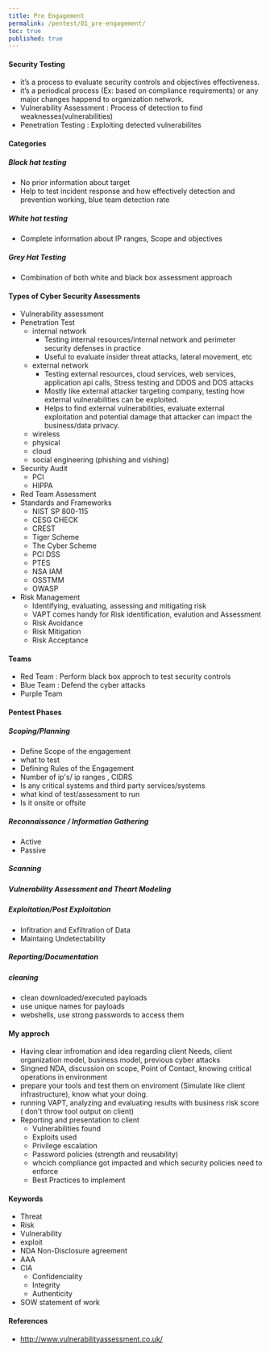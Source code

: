 ```yaml
---
title: Pre Engagement
permalink: /pentest/01_pre-engagement/
toc: true
published: true
---
```


#### Security Testing
- it’s a process to evaluate security controls and objectives effectiveness.
- it’s a periodical process (Ex: based on compliance requirements) or any major changes happend to organization network.
- Vulnerability Assessment : Process of detection to find weaknesses(vulnerabilities)
- Penetration Testing : Exploiting detected vulnerabilites

#### Categories 
##### Black hat testing
- No prior information about target 
- Help to test incident response and how effectively detection and prevention working, blue team detection rate
##### White hat testing 
- Complete information about IP ranges, Scope and objectives
##### Grey Hat Testing 
- Combination of both white and black box assessment approach 
#### Types of Cyber Security Assessments 
- Vulnerability assessment
- Penetration Test
	- internal network
		- Testing internal resources/internal network and perimeter security defenses in practice 
		- Useful to evaluate insider threat attacks, lateral movement, etc 
	- external network
		- Testing external resources, cloud services, web services, application api calls, Stress testing and DDOS and DOS attacks 
		- Mostly like external attacker targeting company, testing how external vulnerabilities can be exploited.
		- Helps to find external vulnerabilities, evaluate external exploitation and potential damage that attacker can impact the business/data privacy. 
	- wireless
	- physical 
	- cloud
	- social engineering (phishing and vishing)
- Security Audit
	- PCI
	- HIPPA
- Red Team Assessment 
- Standards and Frameworks
	-  NIST SP 800-115
 	-  CESG CHECK
 	-  CREST
	-  Tiger Scheme
 	-  The Cyber Scheme
	-  PCI DSS
 	-  PTES
	-  NSA IAM
	-  OSSTMM
	-  OWASP
- Risk Management
	- Identifying, evaluating, assessing and mitigating risk
	- VAPT comes handy for Risk identification, evalution and Assessment 
	- Risk Avoidance
	- Risk Mitigation
	- Risk Acceptance
	

#### Teams
- Red Team : Perform black box approch to test security controls
- Blue Team : Defend the cyber attacks 
- Purple Team


#### Pentest Phases
##### Scoping/Planning
- Define Scope of the engagement 
- what to test
- Defining Rules of the Engagement 
- Number of ip's/ ip ranges , CIDRS
- Is any critical systems and third party services/systems
- what kind of test/assessment to run
- Is it onsite or offsite

##### Reconnaissance / Information Gathering
- Active
- Passive
##### Scanning
##### Vulnerability Assessment and Theart Modeling
##### Exploitation/Post Exploitation 
- Infitration and Exfiltration of Data
- Maintaing Undetectability
##### Reporting/Documentation
##### cleaning 
- clean downloaded/executed payloads
- use unique names for payloads
- webshells, use strong passwords to access them

#### My approch 
- Having clear infromation and idea regarding client Needs, client organization model, business model, previous cyber attacks 
- Singned NDA, discussion on scope,  Point of Contact, knowing critical operations in environment
- prepare your tools and test them on enviroment (Simulate like client infrastructure), know what your doing. 
- running VAPT, analyzing and evaluating results with business risk score ( don't throw tool output on client) 
- Reporting and presentation to client
	- Vulnerabilities found
	- Exploits used
	- Privilege escalation 
	- Password policies (strength and reusability)
	- whcich compliance got impacted and which security policies need to enforce
	- Best Practices to implement 
	
#### Keywords
- Threat
- Risk 
- Vulnerability
- exploit 
- NDA Non-Disclosure agreement
- AAA
- CIA
	- Confidenciality
	- Integrity
	- Authenticity 
- SOW statement of work


#### References
- http://www.vulnerabilityassessment.co.uk/
